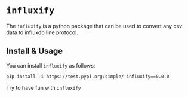 # `influxify`

The `influxify` is a python package that can be used to convert any csv data to influxdb line protocol.

## Install & Usage

You can install `influxify` as follows:

```
pip install -i https://test.pypi.org/simple/ influxify==0.0.0
```

Try to have fun with `influxify`
